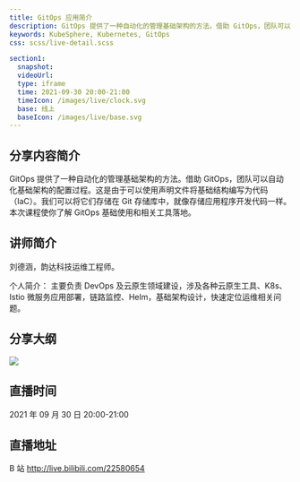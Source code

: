 ```yaml
---
title: GitOps 应用简介
description: GitOps 提供了一种自动化的管理基础架构的方法。借助 GitOps，团队可以自动化基础架构的配置过程。这是由于可以使用声明文件将基础结构编写为代码（IaC）。我们可以将它们存储在 Git 存储库中，就像存储应用程序开发代码一样。
keywords: KubeSphere, Kubernetes, GitOps
css: scss/live-detail.scss

section1:
  snapshot: 
  videoUrl: 
  type: iframe
  time: 2021-09-30 20:00-21:00
  timeIcon: /images/live/clock.svg
  base: 线上
  baseIcon: /images/live/base.svg
---
```

## 分享内容简介

GitOps 提供了一种自动化的管理基础架构的方法。借助 GitOps，团队可以自动化基础架构的配置过程。这是由于可以使用声明文件将基础结构编写为代码（IaC）。我们可以将它们存储在 Git 存储库中，就像存储应用程序开发代码一样。本次课程使你了解 GitOps 基础使用和相关工具落地。

## 讲师简介

刘德涵，韵达科技运维工程师。

个人简介：
主要负责 DevOps 及云原生领域建设，涉及各种云原生工具、K8s、Istio 微服务应用部署，链路监控、Helm，基础架构设计，快速定位运维相关问题。

## 分享大纲

![](https://pek3b.qingstor.com/kubesphere-community/images/yunda0930-live.png)

## 直播时间

2021 年 09 月 30 日 20:00-21:00

## 直播地址

B 站  http://live.bilibili.com/22580654


